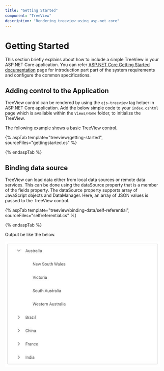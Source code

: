 ```yaml
---
title: "Getting Started"
component: "TreeView"
description: "Rendering treeview using asp.net core"
---
```


# Getting Started

 This section briefly explains about how to include a simple TreeView in your ASP.NET Core application. You can refer [ASP.NET Core Getting Started documentation](../getting-started/) page for introduction part part of the system requirements and configure the common specifications.

## Adding control to the Application

TreeView control can be rendered by using the `ejs-treeview` tag helper in ASP.NET Core application. Add the below simple code to your `index.cshtml` page which is available within the `Views/Home` folder, to initialize the TreeView.

The following example shows a basic TreeView control.

{% aspTab template="treeview/getting-started", sourceFiles="gettingstarted.cs" %}

{% endaspTab %}

## Binding data source

TreeView can load data either from local data sources or remote data services. This can be done using the dataSource property that is a member of the fields property. The dataSource property supports array of JavaScript objects and DataManager. Here, an array of JSON values is passed to the TreeView control.

{% aspTab template="treeview/binding-data/self-referential", sourceFiles="selfreferential.cs" %}

{% endaspTab %}

Output be like the below.

![TreeView Sample](./image/binding-self.PNG)